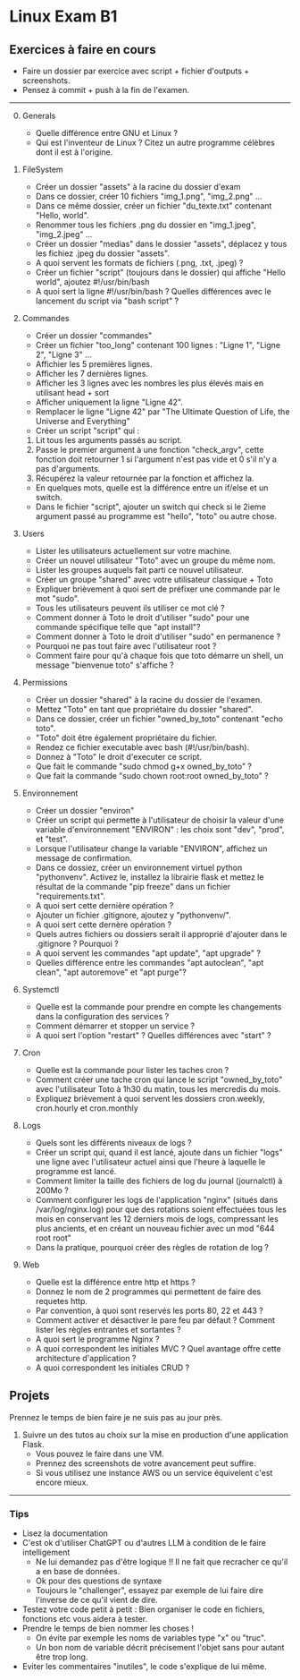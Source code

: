 # Linux Exam B1

## Exercices à faire en cours
* Faire un dossier par exercice avec script + fichier d'outputs + screenshots.
* Pensez à commit + push à la fin de l'examen.

___
0. Generals
    - Quelle différence entre GNU et Linux ?
    - Qui est l'inventeur de Linux ? Citez un autre programme célèbres dont il est à l'origine.

1. FileSystem
    - Créer un dossier "assets" à la racine du dossier d'exam
    - Dans ce dossier, créer 10 fichiers "img_1.png", "img_2.png" ...
    - Dans ce même dossier, créer un fichier "du_texte.txt" contenant "Hello, world".  
    - Renommer tous les fichiers .png du dossier en "img_1.jpeg", "img_2.jpeg" ...
    - Créer un dossier "medias" dans le dossier "assets", déplacez y tous les fichiez .jpeg du dossier "assets".
    - A quoi servent les formats de fichiers (.png, .txt, .jpeg) ?
    - Créer un fichier "script" (toujours dans le dossier) qui affiche "Hello world", ajoutez #!/usr/bin/bash 
    - A quoi sert la ligne #!/usr/bin/bash ? Quelles différences avec le lancement du script via "bash script" ?

2. Commandes
    - Créer un dossier "commandes"
    - Créer un fichier "too_long" contenant 100 lignes : "Ligne 1", "Ligne 2", "Ligne 3" ...
    - Affichier les 5 premières lignes.
    - Afficher les 7 dernières lignes.
    - Afficher les 3 lignes avec les nombres les plus élevés mais en utilisant head + sort
    - Afficher uniquement la ligne "Ligne 42".
    - Remplacer le ligne "Ligne 42" par "The Ultimate Question of Life, the Universe and Everything"
    - Créer un script "script" qui :
	1. Lit tous les arguments passés au script.
	2. Passe le premier argument à une fonction "check_argv", cette fonction doit retourner 1 si l'argument n'est pas vide et 0 s'il n'y a pas d'arguments.
	3. Récupérez la valeur retournée par la fonction et affichez la.
    - En quelques mots, quelle est la différence entre un if/else et un switch.
    - Dans le fichier "script", ajouter un switch qui check si le 2ieme argument passé au programme est "hello", "toto" ou autre chose.

3. Users
    - Lister les utilisateurs actuellement sur votre machine.
    - Créer un nouvel utilisateur "Toto" avec un groupe du même nom.
    - Lister les groupes auquels fait parti ce nouvel utilisateur.
    - Créer un groupe "shared" avec votre utilisateur classique + Toto
    - Expliquer brièvement à quoi sert de préfixer une commande par le mot "sudo".
    - Tous les utilisateurs peuvent ils utiliser ce mot clé ?
    - Comment donner à Toto le droit d'utiliser "sudo" pour une commande spécifique telle que "apt install"?
    - Comment donner à Toto le droit d'utiliser "sudo" en permanence ?
    - Pourquoi ne pas tout faire avec l'utilisateur root ?
    - Comment faire pour qu'à chaque fois que toto démarre un shell, un message "bienvenue toto" s'affiche ?

4. Permissions
    - Créer un dossier "shared" à la racine du dossier de l'examen.
    - Mettez "Toto" en tant que propriétaire du dossier "shared".
    - Dans ce dossier, créer un fichier "owned_by_toto" contenant "echo toto".
    - "Toto" doit être également propriétaire du fichier.
    - Rendez ce fichier executable avec bash (#!/usr/bin/bash).
    - Donnez à "Toto" le droit d'executer ce script.
    - Que fait le commande "sudo chmod g+x owned_by_toto" ?
    - Que fait la commande "sudo chown root:root owned_by_toto" ?

5. Environnement
    - Créer un dossier "environ"
    - Créer un script qui permette à l'utilisateur de choisir la valeur d'une variable d'environnement "ENVIRON" : les choix sont "dev", "prod", et "test".
    - Lorsque l'utilisateur change la variable "ENVIRON", affichez un message de confirmation.
    - Dans ce dossiez, créer un environnement virtuel python "pythonvenv". Activez le, installez la librairie flask et mettez le résultat de la commande "pip freeze" dans un fichier "requirements.txt".
    - A quoi sert cette dernière opération ?
    - Ajouter un fichier .gitignore, ajoutez y "pythonvenv/".
    - A quoi sert cette dernère opération ?
    - Quels autres fichiers ou dossiers serait il approprié d'ajouter dans le .gitignore ? Pourquoi ?
    - A quoi servent les commandes "apt update", "apt upgrade" ?
    - Quelles différence entre les commandes "apt autoclean", "apt clean", "apt autoremove" et "apt purge"?

6. Systemctl
    - Quelle est la commande pour prendre en compte les changements dans la configuration des services ?
    - Comment démarrer et stopper un service ?
    - A quoi sert l'option "restart" ? Quelles différences avec "start" ?

7. Cron
    - Quelle est la commande pour lister les taches cron ?
    - Comment créer une tache cron qui lance le script "owned_by_toto" avec l'utilisateur Toto à 1h30 du matin, tous les mercredis du mois.
    - Expliquez brièvement à quoi servent les dossiers cron.weekly, cron.hourly et cron.monthly

8. Logs
    - Quels sont les différents niveaux de logs ?
    - Créer un script qui, quand il est lancé, ajoute dans un fichier "logs" une ligne avec l'utilisateur actuel ainsi que l'heure à laquelle le programme est lancé.
    - Comment limiter la taille des fichiers de log du journal (journalctl) à 200Mo ?
    - Comment configurer les logs de l'application "nginx" (situés dans /var/log/nginx.log) pour que des rotations soient effectuées tous les mois en conservant les 12 derniers mois de logs, compressant les plus ancients, et en créant un nouveau fichier avec un mod "644 root root"
    - Dans la pratique, pourquoi créer des règles de rotation de log ?

9. Web
    - Quelle est la différence entre http et https ?
    - Donnez le nom de 2 programmes qui permettent de faire des requetes http.
    - Par convention, à quoi sont reservés les ports 80, 22 et 443 ?
    - Comment activer et désactiver le pare feu par défaut ? Comment lister les règles entrantes et sortantes ?
    - A quoi sert le programme Nginx ?
    - A quoi correspondent les initiales MVC ? Quel avantage offre cette architecture d'application ?
    - A quoi correspondent les initiales CRUD ?


## Projets
Prennez le temps de bien faire je ne suis pas au jour près.

1. Suivre un des tutos au choix sur la mise en production d'une application Flask.
    - Vous pouvez le faire dans une VM.
    - Prennez des screenshots de votre avancement peut suffire.
    - Si vous utilisez une instance AWS ou un service équivelent c'est encore mieux.

___

### Tips
* Lisez la documentation
* C'est ok d'utiliser ChatGPT ou d'autres LLM à condition de le faire intelligement
    - Ne lui demandez pas d'être logique !! Il ne fait que recracher ce qu'il a en base de données.
    - Ok pour des questions de syntaxe
    - Toujours le "challenger", essayez par exemple de lui faire dire l'inverse de ce qu'il vient de dire.
* Testez votre code petit à petit : Bien organiser le code en fichiers, fonctions etc vous aidera à tester.
* Prendre le temps de bien nommer les choses !
    - On évite par exemple les noms de variables type "x" ou "truc".
    - Un bon nom de variable décrit précisement l'objet sans pour autant être trop long.
* Eviter les commentaires "inutiles", le code s'explique de lui même.


